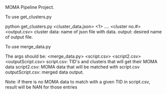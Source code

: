 MOMA Pipeline Project. 

To use get_clusters.py

python get_clusters.py <cluster_data.json> <1> .... <cluster no.#> <output.csv>
cluster data: name of json file with data.
output: desired name of output file.

To use merge_data.py

The args should be: <merge_data.py> <script.csv> <script2.csv> <outputScript.csv>
script.csv: TID's and clusters that will get their MOMA data
script2.csv: MOMA data that will be matched with script.csv
outputScript.csv: merged data output.

Note: if there is no MOMA data to match with a given TID in script.csv, result will be NAN for those entries


